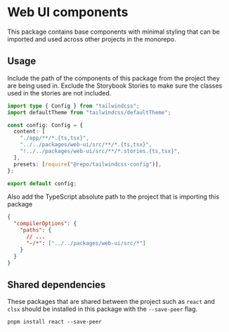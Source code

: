 # Web UI components

This package contains base components with minimal styling that can be imported and used across other projects in the monorepo.

## Usage

Include the path of the components of this package from the project they are being used in. Exclude the Storybook Stories to make sure the classes used in the stories are not included.

```typescript
import type { Config } from "tailwindcss";
import defaultTheme from "tailwindcss/defaultTheme";

const config: Config = {
  content: [
    "./app/**/*.{ts,tsx}",
    "../../packages/web-ui/src/**/*.{ts,tsx}",
    "!../../packages/web-ui/src/**/*.stories.{ts,tsx}",
  ],
  presets: [require("@repo/tailwindcss-config")],
};

export default config;
```

Also add the TypeScript absolute path to the project that is importing this package

```json
{
  "compilerOptions": {
    "paths": {
      // ...
      "~/*": ["../../packages/web-ui/src/*"]
    }
  }
}
```

## Shared dependencies

These packages that are shared between the project such as `react` and `clsx` should be installed in this package with the `--save-peer` flag.

```shell
pnpm install react --save-peer
```
